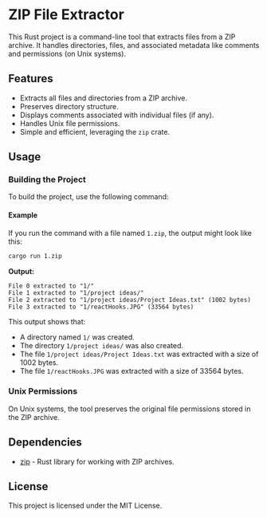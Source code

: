 # ZIP File Extractor

This Rust project is a command-line tool that extracts files from a ZIP archive. It handles directories, files, and associated metadata like comments and permissions (on Unix systems).

## Features

- Extracts all files and directories from a ZIP archive.
- Preserves directory structure.
- Displays comments associated with individual files (if any).
- Handles Unix file permissions.
- Simple and efficient, leveraging the `zip` crate.

## Usage

### Building the Project

To build the project, use the following command:

#### Example

If you run the command with a file named `1.zip`, the output might look like this:

```sh
cargo run 1.zip
```

**Output:**

```
File 0 extracted to "1/"
File 1 extracted to "1/project ideas/"
File 2 extracted to "1/project ideas/Project Ideas.txt" (1002 bytes)
File 3 extracted to "1/reactHooks.JPG" (33564 bytes)
```

This output shows that:

- A directory named `1/` was created.
- The directory `1/project ideas/` was also created.
- The file `1/project ideas/Project Ideas.txt` was extracted with a size of 1002 bytes.
- The file `1/reactHooks.JPG` was extracted with a size of 33564 bytes.

### Unix Permissions

On Unix systems, the tool preserves the original file permissions stored in the ZIP archive.

## Dependencies

- [zip](https://crates.io/crates/zip) - Rust library for working with ZIP archives.

## License

This project is licensed under the MIT License.
